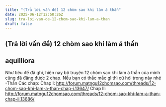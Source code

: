 ```yaml
---
title: "(Trả lời vấn đề) 12 chòm sao khi làm á thần"
date: 2025-06-12T12:50:26Z
slug: tra-loi-van-de-12-chom-sao-khi-lam-a-than
draft: false
---
```


## (Trả lời vấn đề) 12 chòm sao khi làm á thần

## aquilliora

Như tiêu đề đã ghi, hiện nay bộ truyện 12 chòm sao khi làm á thần của mình cũng đã đăng được 2 chap. Nếu bạn có thắc mắc gì thì cứ hỏi trong này nhé
-Thân
Các chap: Chap I: http://forum.matngu12chomsao.com/threads/12-chom-sao-khi-lam-a-than-chap-i.13647/
Chap II: http://forum.matngu12chomsao.com/threads/12-chom-sao-khi-lam-a-than-chap-ii.13686/